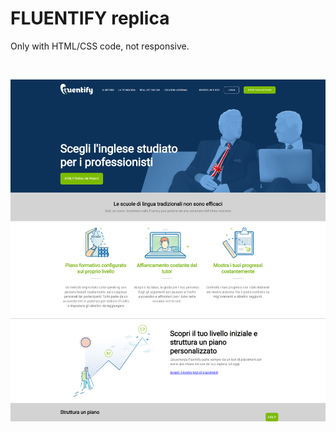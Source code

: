 # FLUENTIFY replica

Only with HTML/CSS code, not responsive.

<br>

![Fluentify](img/my_fluentify.png)